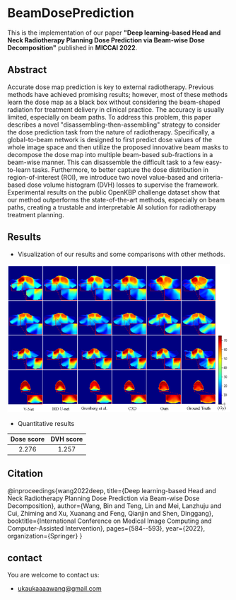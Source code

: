 # BeamDosePrediction

This is the implementation of our paper **"Deep learning-based Head and Neck Radiotherapy Planning Dose Prediction via Beam-wise Dose Decomposition"** published in **MICCAI 2022**.


## Abstract

Accurate dose map prediction is key to external radiotherapy. Previous methods have achieved promising results; however, most of these methods learn the dose map as a black box without considering the beam-shaped radiation for treatment delivery in clinical practice. The accuracy is usually limited, especially on beam paths. To address this problem, this paper describes a novel "disassembling-then-assembling" strategy to consider the dose prediction task from the nature of radiotherapy. Specifically, a global-to-beam network is designed to first predict dose values of the whole image space and then utilize the proposed innovative beam masks to decompose the dose map into multiple beam-based sub-fractions in a beam-wise manner. This can disassemble the difficult task to a few easy-to-learn tasks. Furthermore, to better capture the dose distribution in region-of-interest (ROI), we introduce two novel value-based and criteria-based dose volume histogram (DVH) losses to supervise the framework. Experimental results on the public OpenKBP challenge dataset show that our method outperforms the state-of-the-art methods, especially on beam paths, creating a trustable and interpretable AI solution for radiotherapy treatment planning.


## Results

* Visualization of our results and some comparisons with other methods. 

![](info/visualization.png)


* Quantitative results

| Dose score | DVH score |
| :--------: | :-------: |
|   2.276    |   1.257   |


## Citation

@inproceedings{wang2022deep,
  title={Deep learning-based Head and Neck Radiotherapy Planning Dose Prediction via Beam-wise Dose Decomposition},
  author={Wang, Bin and Teng, Lin and Mei, Lanzhuju and Cui, Zhiming and Xu, Xuanang and Feng, Qianjin and Shen, Dinggang},
  booktitle={International Conference on Medical Image Computing and Computer-Assisted Intervention},
  pages={584--593},
  year={2022},
  organization={Springer}
}

## contact
You are welcome to contact us:
  - [ukaukaaaawang@gmail.com](mailto:ukaukaaaawang@gmail.com)

